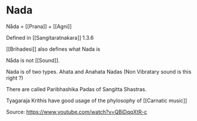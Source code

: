 # Nada

Nåda = [[Prana]] + [[Agni]]

Defined in [[Sangitaratnakara]] 1.3.6

[[Brihadesi]] also defines what Nada is

Nåda is not [[Sound]]. 

Nada is of two types. Ahata and Anahata Nadas (Non Vibratary sound is this right ?) 

There are called Paribhashika Padas of Sangitta Shastras. 

Tyagaraja Krithis have good usage of the phylosophy of [[Carnatic music]]

Source: https://www.youtube.com/watch?v=QBiDqqXtR-c